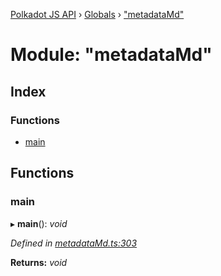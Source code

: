 [Polkadot JS API](../README.md) › [Globals](../globals.md) › ["metadataMd"](_metadatamd_.md)

# Module: "metadataMd"

## Index

### Functions

* [main](_metadatamd_.md#main)

## Functions

###  main

▸ **main**(): *void*

*Defined in [metadataMd.ts:303](https://github.com/polkadot-js/api/blob/f8d4fcaf04/packages/typegen/src/metadataMd.ts#L303)*

**Returns:** *void*
